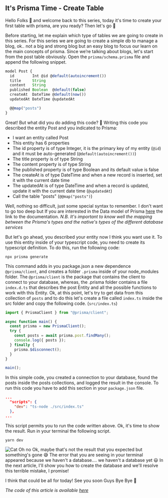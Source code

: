 ## It's Prisma Time - Create Table

Hello Folks 👋  and welcome back to this series,
today it's time to create your first table with prisma, are you ready? Then let's go 💪

Before starting, let me explain which type of tables we are going to create in this series. For this series we are going to create a simple db to manage a blog, ok.. not a big and strong blog but an easy blog to focus our learn on the main concepts of prisma. Since we’re talking about blogs, let's start from the post table obviously. 
Open the `prisma/schema.prisma` file and append the following snippet.
```ts
model Post {
  id        Int @id @default(autoincrement())
  title     String
  content   String
  published Boolean  @default(false)
  createAt  DateTime @default(now())
  updatedAt DateTime @updatedAt

  @@map("posts")
}
```
Great! But what did you do adding this code? 🤔
Writing this code you described the entity Post and you indicated to Prisma:
- I want an entity called Post
- This entity has 6 properties
- The id property is of type Integer, it is the primary key of my entity (`@id`) and it must be auto-generated (`@default(autoincrement())`)
- The title property is of type String
- The content property is of type String
- The published property is of type Boolean and its default value is false
- The createAt is of type DateTime and when a new record is inserted, set it with the current date time
- The updatedAt is of type DateTime and when a record is updated, update it with the current date time (`@updatedAt`)
- Call the table "posts" (`@@map("posts")`)

Well, nothing so difficult, just some special syntax to remember.
I don't want to go too deep but If you are interested in the Data model of Prisma [here](https://www.prisma.io/docs/concepts/components/prisma-schema/data-model#defining-models) the link to the documentation.
_N.B. It's important to know well the mapping between the Prisma's types and the native's types of the different database services_

But let's go ahead, you described your entity now I think you want use it.
To use this entity inside of your typescript code, you need to create its typescript definition. To do this, run the following code:
```
npx prisma generate
```
This command adds in you package.json a new dependence `@prisma/client`, and creates a folder `.prisma` inside of your node_modules folder.
The `@prisma/client` is the package that contains the client to connect to your database, whereas, the .prisma folder contains a file `index.d.ts` that describes the post Entity and all the possible functions to work with this Entity.
Ok, at this point, let's try to get data from this collection of `posts` and to do this let's create a file called `index.ts` inside the src folder and copy the following code. (`src/index.ts`)
```ts
import { PrismaClient } from "@prisma/client";

async function main() {
  const prisma = new PrismaClient();
  try {
    const posts = await prisma.post.findMany();
    console.log({ posts });
  } finally {
    prisma.$disconnect();
  }
}

main();
```
In this simple code, you created a connection to your database, found the posts inside the posts collections, and logged the result in the console.
To run this code you have to add this section in your `package.json` file.
```json
...
  "scripts": {
    "dev": "ts-node ./src/index.ts"
  },
...
```
This script permits you to run the code written above.
Ok, it's time to show the result. Run in your terminal the following script.
```
yarn dev
```
![Cat Oh no](https://cdn.hashnode.com/res/hashnode/image/upload/v1658437450318/eSeTlycUi.jpeg)
Ok, maybe that's not the result that you expected but something's gone 😅
The error that you are seeing in your terminal appeared because we haven't a database.... we haven't a database yet 😃
In the next article, I'll show you how to create the database and we'll resolve this terrible mistake, I promise!

I think that could be all for today!
See you soon Guys
Bye Bye 👋

_The code of this article is available [here](https://github.com/Puppo/it-s-prisma-time/tree/03-create-table)_
